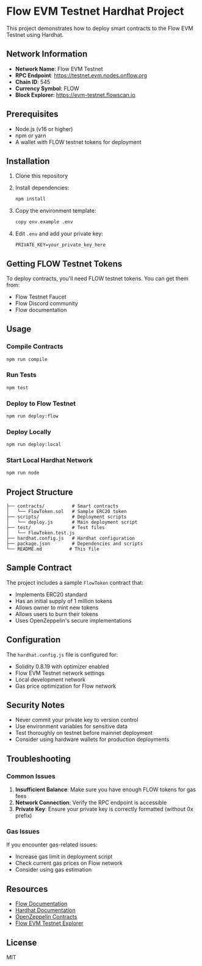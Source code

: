 # Flow EVM Testnet Hardhat Project

This project demonstrates how to deploy smart contracts to the Flow EVM Testnet using Hardhat.

## Network Information

- **Network Name**: Flow EVM Testnet
- **RPC Endpoint**: https://testnet.evm.nodes.onflow.org
- **Chain ID**: 545
- **Currency Symbol**: FLOW
- **Block Explorer**: https://evm-testnet.flowscan.io

## Prerequisites

- Node.js (v16 or higher)
- npm or yarn
- A wallet with FLOW testnet tokens for deployment

## Installation

1. Clone this repository
2. Install dependencies:
   ```bash
   npm install
   ```

3. Copy the environment template:
   ```bash
   copy env.example .env
   ```

4. Edit `.env` and add your private key:
   ```
   PRIVATE_KEY=your_private_key_here
   ```

## Getting FLOW Testnet Tokens

To deploy contracts, you'll need FLOW testnet tokens. You can get them from:
- Flow Testnet Faucet
- Flow Discord community
- Flow documentation

## Usage

### Compile Contracts
```bash
npm run compile
```

### Run Tests
```bash
npm test
```

### Deploy to Flow Testnet
```bash
npm run deploy:flow
```

### Deploy Locally
```bash
npm run deploy:local
```

### Start Local Hardhat Network
```bash
npm run node
```

## Project Structure

```
├── contracts/          # Smart contracts
│   └── FlowToken.sol   # Sample ERC20 token
├── scripts/            # Deployment scripts
│   └── deploy.js       # Main deployment script
├── test/               # Test files
│   └── FlowToken.test.js
├── hardhat.config.js   # Hardhat configuration
├── package.json        # Dependencies and scripts
└── README.md          # This file
```

## Sample Contract

The project includes a sample `FlowToken` contract that:
- Implements ERC20 standard
- Has an initial supply of 1 million tokens
- Allows owner to mint new tokens
- Allows users to burn their tokens
- Uses OpenZeppelin's secure implementations

## Configuration

The `hardhat.config.js` file is configured for:
- Solidity 0.8.19 with optimizer enabled
- Flow EVM Testnet network settings
- Local development network
- Gas price optimization for Flow network

## Security Notes

- Never commit your private key to version control
- Use environment variables for sensitive data
- Test thoroughly on testnet before mainnet deployment
- Consider using hardware wallets for production deployments

## Troubleshooting

### Common Issues

1. **Insufficient Balance**: Make sure you have enough FLOW tokens for gas fees
2. **Network Connection**: Verify the RPC endpoint is accessible
3. **Private Key**: Ensure your private key is correctly formatted (without 0x prefix)

### Gas Issues

If you encounter gas-related issues:
- Increase gas limit in deployment script
- Check current gas prices on Flow network
- Consider using gas estimation

## Resources

- [Flow Documentation](https://docs.onflow.org/)
- [Hardhat Documentation](https://hardhat.org/docs)
- [OpenZeppelin Contracts](https://docs.openzeppelin.com/contracts/)
- [Flow EVM Testnet Explorer](https://evm-testnet.flowscan.io)

## License

MIT
